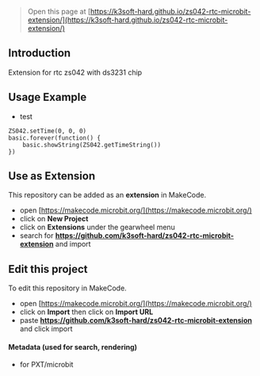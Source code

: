 
> Open this page at [https://k3soft-hard.github.io/zs042-rtc-microbit-extension/](https://k3soft-hard.github.io/zs042-rtc-microbit-extension/)

## Introduction

Extension for rtc zs042 with ds3231 chip

## Usage Example

* test
```blocks
ZS042.setTime(0, 0, 0)
basic.forever(function() {
    basic.showString(ZS042.getTimeString())
})
```

## Use as Extension

This repository can be added as an **extension** in MakeCode.

* open [https://makecode.microbit.org/](https://makecode.microbit.org/)
* click on **New Project**
* click on **Extensions** under the gearwheel menu
* search for **https://github.com/k3soft-hard/zs042-rtc-microbit-extension** and import

## Edit this project

To edit this repository in MakeCode.

* open [https://makecode.microbit.org/](https://makecode.microbit.org/)
* click on **Import** then click on **Import URL**
* paste **https://github.com/k3soft-hard/zs042-rtc-microbit-extension** and click import

#### Metadata (used for search, rendering)

* for PXT/microbit
<script src="https://makecode.com/gh-pages-embed.js"></script><script>makeCodeRender("{{ site.makecode.home_url }}", "{{ site.github.owner_name }}/{{ site.github.repository_name }}");</script>
